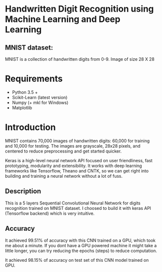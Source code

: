 # Handwritten Digit Recognition using Machine Learning and Deep Learning

## MNIST dataset:

MNIST is a collection of handwritten digits from 0-9. 
Image of size 28 X 28

# Requirements

* Python 3.5 +
* Scikit-Learn (latest version)
* Numpy (+ mkl for Windows)
* Matplotlib

# Introduction
MNIST contains 70,000 images of handwritten digits: 60,000 for training and 10,000 for testing. The images are grayscale, 28x28 pixels, and centered to reduce preprocessing and get started quicker. 

Keras is a high-level neural network API focused on user friendliness, fast prototyping, modularity and extensibility. It works with deep learning frameworks like Tensorflow, Theano and CNTK, so we can get right into building and training a neural network without a lot of fuss.

## Description
This is a 5 layers Sequential Convolutional Neural Network for digits recognition trained on MNIST dataset. I choosed to build it with keras API (Tensorflow backend) which is very intuitive. 

## Accuracy
It achieved 99.51% of accuracy with this CNN trained on a GPU, which took me about a minute. If you dont have a GPU powered machine it might take a little longer, you can try reducing the epochs (steps) to reduce computation.

It achieved 98.15% of accuracy on test set of this CNN model trained on GPU.
